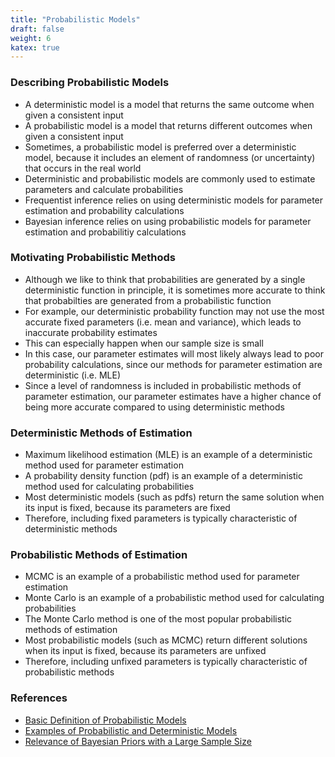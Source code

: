 ```yaml
---
title: "Probabilistic Models"
draft: false
weight: 6
katex: true
---
```


### Describing Probabilistic Models
- A deterministic model is a model that returns the same outcome when given a consistent input
- A probabilistic model is a model that returns different outcomes when given a consistent input
- Sometimes, a probabilistic model is preferred over a deterministic model, because it includes an element of randomness (or uncertainty) that occurs in the real world
- Deterministic and probabilistic models are commonly used to estimate parameters and calculate probabilities
- Frequentist inference relies on using deterministic models for parameter estimation and probability calculations
- Bayesian inference relies on using probabilistic models for parameter estimation and probabilitiy calculations

### Motivating Probabilistic Methods
- Although we like to think that probabilities are generated by a single deterministic function in principle, it is sometimes more accurate to think that probabilties are generated from a probabilistic function
- For example, our deterministic probability function may not use the most accurate fixed parameters (i.e. mean and variance), which leads to inaccurate probability estimates
- This can especially happen when our sample size is small
- In this case, our parameter estimates will most likely always lead to poor probability calculations, since our methods for parameter estimation are deterministic (i.e. MLE)
- Since a level of randomness is included in probabilistic methods of parameter estimation, our parameter estimates have a higher chance of being more accurate compared to using deterministic methods

### Deterministic Methods of Estimation
- Maximum likelihood estimation (MLE) is an example of a deterministic method used for parameter estimation
- A probability density function (pdf) is an example of a deterministic method used for calculating probabilities
- Most deterministic models (such as pdfs) return the same solution when its input is fixed, because its parameters are fixed
- Therefore, including fixed parameters is typically characteristic of deterministic methods

### Probabilistic Methods of Estimation
- MCMC is an example of a probabilistic method used for parameter estimation
- Monte Carlo is an example of a probabilistic method used for calculating probabilities
- The Monte Carlo method is one of the most popular probabilistic methods of estimation
- Most probabilistic models (such as MCMC) return different solutions when its input is fixed, because its parameters are unfixed
- Therefore, including unfixed parameters is typically characteristic of probabilistic methods

### References
- [Basic Definition of Probabilistic Models](https://www.statisticshowto.datasciencecentral.com/probabilistic/)
- [Examples of Probabilistic and Deterministic Models](https://www.umass.edu/landeco/teaching/ecodata/schedule/deterministic.pdf)
- [Relevance of Bayesian Priors with a Large Sample Size](https://stats.stackexchange.com/questions/200982/do-bayesian-priors-become-irrelevant-with-large-sample-size)

